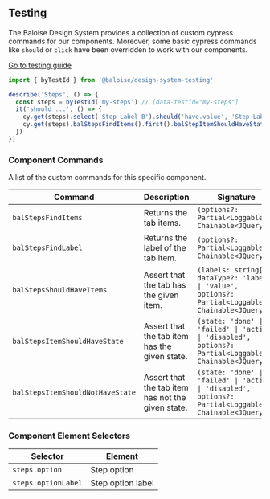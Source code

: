 ## Testing

The Baloise Design System provides a collection of custom cypress commands for our components. Moreover, some basic cypress commands like `should` or `click` have been overridden to work with our components.

<a class="button is-primary" href="../?path=/docs/development-testing--page">Go to testing guide</a>

<!-- START: human documentation -->

```typescript
import { byTestId } from '@baloise/design-system-testing'

describe('Steps', () => {
  const steps = byTestId('my-steps') // [data-testid="my-steps"]
  it('should ...', () => {
    cy.get(steps).select('Step Label B').should('have.value', 'Step Label B')
    cy.get(steps).balStepsFindItems().first().balStepItemShouldHaveState('done')
  })
})
```

<!-- END: human documentation -->

### Component Commands

A list of the custom commands for this specific component.

| Command                          | Description                                       | Signature                                                                                               |
| -------------------------------- | ------------------------------------------------- | ------------------------------------------------------------------------------------------------------- |
| `balStepsFindItems`              | Returns the tab items.                            | `(options?: Partial<Loggable>): Chainable<JQuery>`                                                      |
| `balStepsFindLabel`              | Returns the label of the tab item.                | `(options?: Partial<Loggable>): Chainable<JQuery>`                                                      |
| `balStepsShouldHaveItems`        | Assert that the tab has the given item.           | `(labels: string[], dataType?: 'label' \| 'value', options?: Partial<Loggable>): Chainable<JQuery>`     |
| `balStepsItemShouldHaveState`    | Assert that the tab item has the given state.     | `(state: 'done' \| 'failed' \| 'active' \| 'disabled', options?: Partial<Loggable>): Chainable<JQuery>` |
| `balStepsItemShouldNotHaveState` | Assert that the tab item has not the given state. | `(state: 'done' \| 'failed' \| 'active' \| 'disabled', options?: Partial<Loggable>): Chainable<JQuery>` |


### Component Element Selectors

| Selector            | Element           |
| ------------------- | ----------------- |
| `steps.option`      | Step option       |
| `steps.optionLabel` | Step option label |

